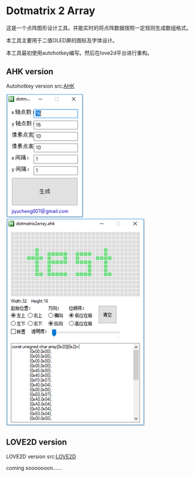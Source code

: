# Dotmatrix 2 Array

这是一个点阵图形设计工具。并能实时的将点阵数据按照一定规则生成数组格式。

本工具主要用于二值OLED屏的图标及字体设计。

本工具最初使用autohotkey编写。然后在love2d平台进行重构。

## AHK version

Autohotkey version src:[AHK](./ahk)

![a](pic/ahk1.png)
![b](pic/ahk2.png)

## LOVE2D version

LOVE2D version src:[LOVE2D](./love2d)

coming sooooooon......
